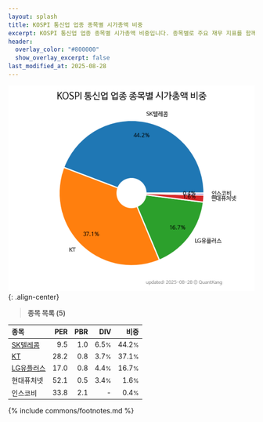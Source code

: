 ```yaml
---
layout: splash
title: KOSPI 통신업 업종 종목별 시가총액 비중
excerpt: KOSPI 통신업 업종 종목별 시가총액 비중입니다. 종목별로 주요 재무 지표를 함께 표시합니다.
header:
  overlay_color: "#800000"
  show_overlay_excerpt: false
last_modified_at: 2025-08-28
---
```



![KOSPI 통신업 업종 종목별 시가총액 비중](/stats/sector/images/kospi_업종_통신업_종목.png){: .align-center}


> **종목 목록 (5)**<a id="list"></a>

| **종목** | **PER** | **PBR** | **DIV** | **비중** |
| :------- | ------: | ------: | ------: | -------: |
| [SK텔레콤](/017670/) | 9.5 | 1.0 | 6.5<small>%</small> | 44.2<small>%</small> |
| [KT](/030200/) | 28.2 | 0.8 | 3.7<small>%</small> | 37.1<small>%</small> |
| [LG유플러스](/032640/) | 17.0 | 0.8 | 4.4<small>%</small> | 16.7<small>%</small> |
| 현대퓨처넷 | 52.1 | 0.5 | 3.4<small>%</small> | 1.6<small>%</small> |
| 인스코비 | 33.8 | 2.1 | - | 0.4<small>%</small> |

{% include commons/footnotes.md %}